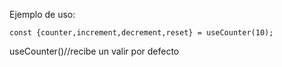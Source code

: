Ejemplo de uso:

```
const {counter,increment,decrement,reset} = useCounter(10);
```

useCounter()//recibe un valir por defecto